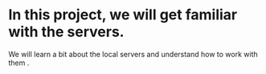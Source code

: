 # In this project, we will get familiar with the servers.

We will learn a bit about the local servers and understand how to work with them .
